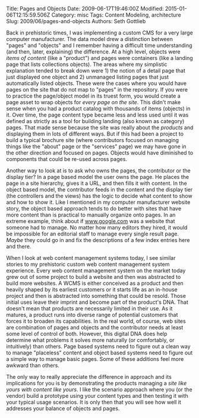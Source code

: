 Title: Pages and Objects
Date: 2009-06-17T19:46:00Z
Modified: 2015-01-06T12:15:59.506Z
Category: misc
Tags: Content Modeling, architecture
Slug: 2009/06/pages-and-objects
Authors: Seth Gottlieb

Back in prehistoric times, I was implementing a custom CMS for a very large computer manufacturer. The data model drew a distinction between "pages" and "objects" and I remember having a difficult time understanding (and then, later, explaining) the difference. At a high level, objects were _items of content_ (like a "product") and pages were containers (like a landing page that lists collections objects). The areas where my simplistic explanation tended to break down were 1) the notion of a detail page that just displayed one object and 2) unmanaged listing pages that just automatically listed objects. These were the cases where you would have pages on the site that do not map to "pages" in the repository. If you were to practice the page/object model in its truest form, you would create a page asset to wrap objects for _every page on the site_. This didn't make sense when you had a product catalog with thousands of items (objects) in it. Over time, the page content type became less and less used until it was defined as strictly as a tool for building landing (also known as category) pages. That made sense because the site was really about the _products_ and displaying them in lots of different ways. But if this had been a project to build a typical brochure site (where contributors focused on managing things like the "about" page or the "services" page) we may have gone in the other direction and focused on pages. Objects would have diminished to components that could be re-used across pages.  

Another way to look at is to ask who owns the pages, the contributor or the display tier? In a page based model the user owns the page. He places the page in a site hierarchy, gives it a URL, and then fills it with content. In the object based model, the contributor feeds in the content and the display tier (the controllers and the views) has the logic to decide what content to show and how to show it. Like I mentioned in my computer manufacturer website story, the object based approach tends to do better with sites that have more content than is practical to manually organize onto pages. In an extreme example, think about if www.google.com was a website that someone had to manage. No matter how many editors they hired, it would be impossible for an editorial staff to manage every single result page. _Maybe_ they could go in and fix the descriptions of a few index entries here and there.  

When I look at web content management systems today, I see similar stories to my prehistoric custom web content management system experience. Every web content management system on the market today grew out of some project to build a website and then was abstracted to build more websites. A WCMS is either conceived as a product and then heavily shaped by its earliest customers or it starts life as an in-house project and then is abstracted into something that could be resold. Those initial uses leave their imprint and become part of the product's DNA. That doesn't mean that products are necessarily limited in their use. As it matures, a product runs into diverse range of potential customers that forces it to broaden its capabilities. In the real world, of course, web sites are combination of pages and objects and the contributor needs at least some level of control of both. However, this digital DNA does help determine what problems it solves more naturally (or comfortably, or intuitively) than others. Page based systems need to figure out a clean way to manage "placeless" content and object based systems need to figure out a simple way to manage basic pages. Some of these additions feel more awkward than others.  

The only way to really appreciate the difference in approach and its implications for you is by demonstrating the products managing a _site like yours with content like yours_. I like the scenario approach where you (or the vendor) build a prototype using your content types and then testing it with your typical usage scenarios. It is only then that you will see how well it addresses your balance of objects and pages.
